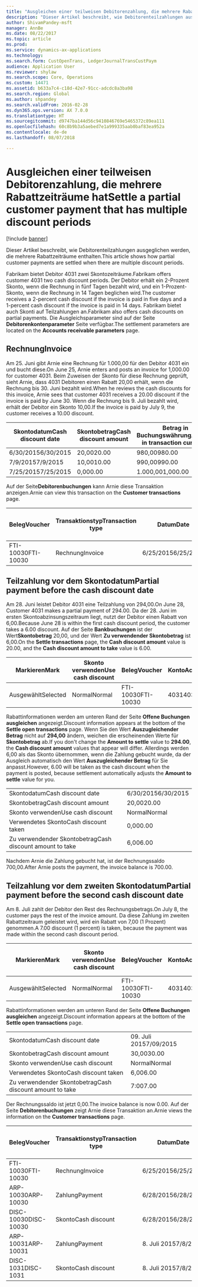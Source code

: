 ```yaml
---
title: "Ausgleichen einer teilweisen Debitorenzahlung, die mehrere Rabattzeiträume hat"
description: "Dieser Artikel beschreibt, wie Debitorenteilzahlungen ausgeglichen werden, die mehrere Rabattzeiträume enthalten."
author: ShivamPandey-msft
manager: AnnBe
ms.date: 08/22/2017
ms.topic: article
ms.prod: 
ms.service: dynamics-ax-applications
ms.technology: 
ms.search.form: CustOpenTrans, LedgerJournalTransCustPaym
audience: Application User
ms.reviewer: shylaw
ms.search.scope: Core, Operations
ms.custom: 14471
ms.assetid: b633a7c4-c18d-42e7-91cc-adcdc8a3ba98
ms.search.region: Global
ms.author: shpandey
ms.search.validFrom: 2016-02-28
ms.dyn365.ops.version: AX 7.0.0
ms.translationtype: HT
ms.sourcegitcommit: d9747ba144d56c9410846769e5465372c89ea111
ms.openlocfilehash: 60c8b9b3a5aebed7e1a999335aab0baf83ea952a
ms.contentlocale: de-de
ms.lasthandoff: 08/07/2018

---
```


# <a name="settle-a-partial-customer-payment-that-has-multiple-discount-periods"></a><span data-ttu-id="838c7-103">Ausgleichen einer teilweisen Debitorenzahlung, die mehrere Rabattzeiträume hat</span><span class="sxs-lookup"><span data-stu-id="838c7-103">Settle a partial customer payment that has multiple discount periods</span></span>

[!include [banner](../includes/banner.md)]

<span data-ttu-id="838c7-104">Dieser Artikel beschreibt, wie Debitorenteilzahlungen ausgeglichen werden, die mehrere Rabattzeiträume enthalten.</span><span class="sxs-lookup"><span data-stu-id="838c7-104">This article shows how partial customer payments are settled when there are multiple discount periods.</span></span>

<span data-ttu-id="838c7-105">Fabrikam bietet Debitor 4031 zwei Skontozeiträume.</span><span class="sxs-lookup"><span data-stu-id="838c7-105">Fabrikam offers customer 4031 two cash discount periods.</span></span> <span data-ttu-id="838c7-106">Der Debitor erhält ein 2-Prozent Skonto, wenn die Rechnung in fünf Tagen bezahlt wird, und ein 1-Prozent-Skonto, wenn die Rechnung in 14 Tagen beglichen wird.</span><span class="sxs-lookup"><span data-stu-id="838c7-106">The customer receives a 2-percent cash discount if the invoice is paid in five days and a 1-percent cash discount if the invoice is paid in 14 days.</span></span> <span data-ttu-id="838c7-107">Fabrikam bietet auch Skonti auf Teilzahlungen an.</span><span class="sxs-lookup"><span data-stu-id="838c7-107">Fabrikam also offers cash discounts on partial payments.</span></span> <span data-ttu-id="838c7-108">Die Ausgleichsparameter sind auf der Seite **Debitorenkontenparameter** Seite verfügbar.</span><span class="sxs-lookup"><span data-stu-id="838c7-108">The settlement parameters are located on the **Accounts receivable parameters** page.</span></span>

## <a name="invoice"></a><span data-ttu-id="838c7-109">Rechnung</span><span class="sxs-lookup"><span data-stu-id="838c7-109">Invoice</span></span>
<span data-ttu-id="838c7-110">Am 25. Juni gibt Arnie eine Rechnung für 1.000,00 für den Debitor 4031 ein und bucht diese.</span><span class="sxs-lookup"><span data-stu-id="838c7-110">On June 25, Arnie enters and posts an invoice for 1,000.00 for customer 4031.</span></span> <span data-ttu-id="838c7-111">Beim Zuweisen der Skonto für diese Rechnung geprüft, sieht Arnie, dass 4031 Debitoren einen Rabatt 20,00 erhält, wenn die Rechnung bis 30. Juni bezahlt wird.</span><span class="sxs-lookup"><span data-stu-id="838c7-111">When he reviews the cash discounts for this invoice, Arnie sees that customer 4031 receives a 20.00 discount if the invoice is paid by June 30.</span></span> <span data-ttu-id="838c7-112">Wenn die Rechnung bis 9. Juli bezahlt wird, erhält der Debitor ein Skonto 10,00.</span><span class="sxs-lookup"><span data-stu-id="838c7-112">If the invoice is paid by July 9, the customer receives a 10.00 discount.</span></span>

| <span data-ttu-id="838c7-113">Skontodatum</span><span class="sxs-lookup"><span data-stu-id="838c7-113">Cash discount date</span></span> | <span data-ttu-id="838c7-114">Skontobetrag</span><span class="sxs-lookup"><span data-stu-id="838c7-114">Cash discount amount</span></span> | <span data-ttu-id="838c7-115">Betrag in Buchungswährung</span><span class="sxs-lookup"><span data-stu-id="838c7-115">Amount in transaction currency</span></span> |
|--------------------|----------------------|--------------------------------|
| <span data-ttu-id="838c7-116">6/30/2015</span><span class="sxs-lookup"><span data-stu-id="838c7-116">6/30/2015</span></span>          | <span data-ttu-id="838c7-117">20,00</span><span class="sxs-lookup"><span data-stu-id="838c7-117">20.00</span></span>                | <span data-ttu-id="838c7-118">980,00</span><span class="sxs-lookup"><span data-stu-id="838c7-118">980.00</span></span>                         |
| <span data-ttu-id="838c7-119">7/9/2015</span><span class="sxs-lookup"><span data-stu-id="838c7-119">7/9/2015</span></span>           | <span data-ttu-id="838c7-120">10,00</span><span class="sxs-lookup"><span data-stu-id="838c7-120">10.00</span></span>                | <span data-ttu-id="838c7-121">990,00</span><span class="sxs-lookup"><span data-stu-id="838c7-121">990.00</span></span>                         |
| <span data-ttu-id="838c7-122">7/25/2015</span><span class="sxs-lookup"><span data-stu-id="838c7-122">7/25/2015</span></span>          | <span data-ttu-id="838c7-123">0,00</span><span class="sxs-lookup"><span data-stu-id="838c7-123">0.00</span></span>                 | <span data-ttu-id="838c7-124">1.000,00</span><span class="sxs-lookup"><span data-stu-id="838c7-124">1,000.00</span></span>                       |

<span data-ttu-id="838c7-125">Auf der Seite**Debitorenbuchungen** kann Arnie diese Transaktion anzeigen.</span><span class="sxs-lookup"><span data-stu-id="838c7-125">Arnie can view this transaction on the **Customer transactions** page.</span></span>

| <span data-ttu-id="838c7-126">Beleg</span><span class="sxs-lookup"><span data-stu-id="838c7-126">Voucher</span></span>   | <span data-ttu-id="838c7-127">Transaktionstyp</span><span class="sxs-lookup"><span data-stu-id="838c7-127">Transaction type</span></span> | <span data-ttu-id="838c7-128">Datum</span><span class="sxs-lookup"><span data-stu-id="838c7-128">Date</span></span>      | <span data-ttu-id="838c7-129">Rechnung</span><span class="sxs-lookup"><span data-stu-id="838c7-129">Invoice</span></span> | <span data-ttu-id="838c7-130">Geschuldeter Betrag in Buchungswährung</span><span class="sxs-lookup"><span data-stu-id="838c7-130">Amount in transaction currency debit</span></span> | <span data-ttu-id="838c7-131">Gutschriftsbetrag in Buchungswährung</span><span class="sxs-lookup"><span data-stu-id="838c7-131">Amount in transaction currency credit</span></span> | <span data-ttu-id="838c7-132">Gesamtbetrag</span><span class="sxs-lookup"><span data-stu-id="838c7-132">Balance</span></span>  | <span data-ttu-id="838c7-133">Währung</span><span class="sxs-lookup"><span data-stu-id="838c7-133">Currency</span></span> |
|-----------|------------------|-----------|---------|--------------------------------------|---------------------------------------|----------|----------|
| <span data-ttu-id="838c7-134">FTI-10030</span><span class="sxs-lookup"><span data-stu-id="838c7-134">FTI-10030</span></span> | <span data-ttu-id="838c7-135">Rechnung</span><span class="sxs-lookup"><span data-stu-id="838c7-135">Invoice</span></span>          | <span data-ttu-id="838c7-136">6/25/2015</span><span class="sxs-lookup"><span data-stu-id="838c7-136">6/25/2015</span></span> | <span data-ttu-id="838c7-137">10030</span><span class="sxs-lookup"><span data-stu-id="838c7-137">10030</span></span>   | <span data-ttu-id="838c7-138">1.000,00</span><span class="sxs-lookup"><span data-stu-id="838c7-138">1,000.00</span></span>                             |                                       | <span data-ttu-id="838c7-139">1.000,00</span><span class="sxs-lookup"><span data-stu-id="838c7-139">1,000.00</span></span> | <span data-ttu-id="838c7-140">USD</span><span class="sxs-lookup"><span data-stu-id="838c7-140">USD</span></span>      |

## <a name="partial-payment-before-the-cash-discount-date"></a><span data-ttu-id="838c7-141">Teilzahlung vor dem Skontodatum</span><span class="sxs-lookup"><span data-stu-id="838c7-141">Partial payment before the cash discount date</span></span>
<span data-ttu-id="838c7-142">Am 28. Juni leistet Debitor 4031 eine Teilzahlung von 294,00.</span><span class="sxs-lookup"><span data-stu-id="838c7-142">On June 28, Customer 4031 makes a partial payment of 294.00.</span></span> <span data-ttu-id="838c7-143">Da der 28. Juni im ersten Skontoabzinsungszeitraum liegt, nutzt der Debitor einen Rabatt von 6,00.</span><span class="sxs-lookup"><span data-stu-id="838c7-143">Because June 28 is within the first cash discount period, the customer takes a 6.00 discount.</span></span> <span data-ttu-id="838c7-144">Auf der Seite **Bankbuchungen** ist der Wert**Skontobetrag** 20,00, und der Wert **Zu verwendender Skontobetrag** ist 6,00.</span><span class="sxs-lookup"><span data-stu-id="838c7-144">On the **Settle transactions** page, the **Cash discount amount** value is 20.00, and the **Cash discount amount to take** value is 6.00.</span></span>

| <span data-ttu-id="838c7-145">Markieren</span><span class="sxs-lookup"><span data-stu-id="838c7-145">Mark</span></span>     | <span data-ttu-id="838c7-146">Skonto verwenden</span><span class="sxs-lookup"><span data-stu-id="838c7-146">Use cash discount</span></span> | <span data-ttu-id="838c7-147">Beleg</span><span class="sxs-lookup"><span data-stu-id="838c7-147">Voucher</span></span>   | <span data-ttu-id="838c7-148">Konto</span><span class="sxs-lookup"><span data-stu-id="838c7-148">Account</span></span> | <span data-ttu-id="838c7-149">Datum</span><span class="sxs-lookup"><span data-stu-id="838c7-149">Date</span></span>      | <span data-ttu-id="838c7-150">Fälligkeitsdatum</span><span class="sxs-lookup"><span data-stu-id="838c7-150">Due date</span></span>  | <span data-ttu-id="838c7-151">Rechnung</span><span class="sxs-lookup"><span data-stu-id="838c7-151">Invoice</span></span> | <span data-ttu-id="838c7-152">Betrag in Buchungswährung</span><span class="sxs-lookup"><span data-stu-id="838c7-152">Amount in transaction currency</span></span> | <span data-ttu-id="838c7-153">Währung</span><span class="sxs-lookup"><span data-stu-id="838c7-153">Currency</span></span> | <span data-ttu-id="838c7-154">Auszugleichender Betrag</span><span class="sxs-lookup"><span data-stu-id="838c7-154">Amount to settle</span></span> |
|----------|-------------------|-----------|---------|-----------|-----------|---------|--------------------------------|----------|------------------|
| <span data-ttu-id="838c7-155">Ausgewählt</span><span class="sxs-lookup"><span data-stu-id="838c7-155">Selected</span></span> | <span data-ttu-id="838c7-156">Normal</span><span class="sxs-lookup"><span data-stu-id="838c7-156">Normal</span></span>            | <span data-ttu-id="838c7-157">FTI-10030</span><span class="sxs-lookup"><span data-stu-id="838c7-157">FTI-10030</span></span> | <span data-ttu-id="838c7-158">4031</span><span class="sxs-lookup"><span data-stu-id="838c7-158">4031</span></span>    | <span data-ttu-id="838c7-159">6/25/2015</span><span class="sxs-lookup"><span data-stu-id="838c7-159">6/25/2015</span></span> | <span data-ttu-id="838c7-160">7/25/2015</span><span class="sxs-lookup"><span data-stu-id="838c7-160">7/25/2015</span></span> | <span data-ttu-id="838c7-161">10030</span><span class="sxs-lookup"><span data-stu-id="838c7-161">10030</span></span>   | <span data-ttu-id="838c7-162">1.000,00</span><span class="sxs-lookup"><span data-stu-id="838c7-162">1,000.00</span></span>                       | <span data-ttu-id="838c7-163">USD</span><span class="sxs-lookup"><span data-stu-id="838c7-163">USD</span></span>      | <span data-ttu-id="838c7-164">294,00</span><span class="sxs-lookup"><span data-stu-id="838c7-164">294.00</span></span>           |

<span data-ttu-id="838c7-165">Rabattinformationen werden am unteren Rand der Seite **Offene Buchungen ausgleichen** angezeigt.</span><span class="sxs-lookup"><span data-stu-id="838c7-165">Discount information appears at the bottom of the **Settle open transactions** page.</span></span> <span data-ttu-id="838c7-166">Wenn Sie den Wert **Auszugleichender Betrag** nicht auf **294,00** ändern, weichen die erscheinenden Werte für **Skontobetrag** ab.</span><span class="sxs-lookup"><span data-stu-id="838c7-166">If you don't change the **Amount to settle** value to **294.00**, the **Cash discount amount** values that appear will differ.</span></span> <span data-ttu-id="838c7-167">Allerdings werden 6,00 als das Skonto übernommen, wenn die Zahlung gebucht wurde, da der Ausgleich automatisch den Wert **Auszugleichender Betrag** für Sie anpasst.</span><span class="sxs-lookup"><span data-stu-id="838c7-167">However, 6.00 will be taken as the cash discount when the payment is posted, because settlement automatically adjusts the **Amount to settle** value for you.</span></span>

|                              |           |
|------------------------------|-----------|
| <span data-ttu-id="838c7-168">Skontodatum</span><span class="sxs-lookup"><span data-stu-id="838c7-168">Cash discount date</span></span>           | <span data-ttu-id="838c7-169">6/30/2015</span><span class="sxs-lookup"><span data-stu-id="838c7-169">6/30/2015</span></span> |
| <span data-ttu-id="838c7-170">Skontobetrag</span><span class="sxs-lookup"><span data-stu-id="838c7-170">Cash discount amount</span></span>         | <span data-ttu-id="838c7-171">20,00</span><span class="sxs-lookup"><span data-stu-id="838c7-171">20.00</span></span>     |
| <span data-ttu-id="838c7-172">Skonto verwenden</span><span class="sxs-lookup"><span data-stu-id="838c7-172">Use cash discount</span></span>            | <span data-ttu-id="838c7-173">Normal</span><span class="sxs-lookup"><span data-stu-id="838c7-173">Normal</span></span>    |
| <span data-ttu-id="838c7-174">Verwendetes Skonto</span><span class="sxs-lookup"><span data-stu-id="838c7-174">Cash discount taken</span></span>          | <span data-ttu-id="838c7-175">0,00</span><span class="sxs-lookup"><span data-stu-id="838c7-175">0.00</span></span>      |
| <span data-ttu-id="838c7-176">Zu verwendender Skontobetrag</span><span class="sxs-lookup"><span data-stu-id="838c7-176">Cash discount amount to take</span></span> | <span data-ttu-id="838c7-177">6,00</span><span class="sxs-lookup"><span data-stu-id="838c7-177">6.00</span></span>      |

<span data-ttu-id="838c7-178">Nachdem Arnie die Zahlung gebucht hat, ist der Rechnungssaldo 700,00.</span><span class="sxs-lookup"><span data-stu-id="838c7-178">After Arnie posts the payment, the invoice balance is 700.00.</span></span>

## <a name="partial-payment-before-the-second-cash-discount-date"></a><span data-ttu-id="838c7-179">Teilzahlung vor dem zweiten Skontodatum</span><span class="sxs-lookup"><span data-stu-id="838c7-179">Partial payment before the second cash discount date</span></span>
<span data-ttu-id="838c7-180">Am 8. Juli zahlt der Debitor den Rest des Rechnungsbetrags.</span><span class="sxs-lookup"><span data-stu-id="838c7-180">On July 8, the customer pays the rest of the invoice amount.</span></span> <span data-ttu-id="838c7-181">Da diese Zahlung im zweiten Rabattzeitraum geleistet wird, wird ein Rabatt von 7,00 (1 Prozent) genommen.</span><span class="sxs-lookup"><span data-stu-id="838c7-181">A 7.00 discount (1 percent) is taken, because the payment was made within the second cash discount period.</span></span>

| <span data-ttu-id="838c7-182">Markieren</span><span class="sxs-lookup"><span data-stu-id="838c7-182">Mark</span></span>     | <span data-ttu-id="838c7-183">Skonto verwenden</span><span class="sxs-lookup"><span data-stu-id="838c7-183">Use cash discount</span></span> | <span data-ttu-id="838c7-184">Beleg</span><span class="sxs-lookup"><span data-stu-id="838c7-184">Voucher</span></span>   | <span data-ttu-id="838c7-185">Konto</span><span class="sxs-lookup"><span data-stu-id="838c7-185">Account</span></span> | <span data-ttu-id="838c7-186">Datum</span><span class="sxs-lookup"><span data-stu-id="838c7-186">Date</span></span>      | <span data-ttu-id="838c7-187">Fälligkeitsdatum</span><span class="sxs-lookup"><span data-stu-id="838c7-187">Due date</span></span>  | <span data-ttu-id="838c7-188">Rechnung</span><span class="sxs-lookup"><span data-stu-id="838c7-188">Invoice</span></span> | <span data-ttu-id="838c7-189">Geschuldeter Betrag in Buchungswährung</span><span class="sxs-lookup"><span data-stu-id="838c7-189">Amount in transaction currency debit</span></span> | <span data-ttu-id="838c7-190">Gutschriftsbetrag in Buchungswährung</span><span class="sxs-lookup"><span data-stu-id="838c7-190">Amount in transaction currency credit</span></span> | <span data-ttu-id="838c7-191">Währung</span><span class="sxs-lookup"><span data-stu-id="838c7-191">Currency</span></span> | <span data-ttu-id="838c7-192">Auszugleichender Betrag</span><span class="sxs-lookup"><span data-stu-id="838c7-192">Amount to settle</span></span> |
|----------|-------------------|-----------|---------|-----------|-----------|---------|--------------------------------------|---------------------------------------|----------|------------------|
| <span data-ttu-id="838c7-193">Ausgewählt</span><span class="sxs-lookup"><span data-stu-id="838c7-193">Selected</span></span> | <span data-ttu-id="838c7-194">Normal</span><span class="sxs-lookup"><span data-stu-id="838c7-194">Normal</span></span>            | <span data-ttu-id="838c7-195">FTI-10030</span><span class="sxs-lookup"><span data-stu-id="838c7-195">FTI-10030</span></span> | <span data-ttu-id="838c7-196">4031</span><span class="sxs-lookup"><span data-stu-id="838c7-196">4031</span></span>    | <span data-ttu-id="838c7-197">6/25/2015</span><span class="sxs-lookup"><span data-stu-id="838c7-197">6/25/2015</span></span> | <span data-ttu-id="838c7-198">7/25/2015</span><span class="sxs-lookup"><span data-stu-id="838c7-198">7/25/2015</span></span> | <span data-ttu-id="838c7-199">10030</span><span class="sxs-lookup"><span data-stu-id="838c7-199">10030</span></span>   | <span data-ttu-id="838c7-200">700,00</span><span class="sxs-lookup"><span data-stu-id="838c7-200">700.00</span></span>                               |                                       | <span data-ttu-id="838c7-201">USD</span><span class="sxs-lookup"><span data-stu-id="838c7-201">USD</span></span>      | <span data-ttu-id="838c7-202">693,00</span><span class="sxs-lookup"><span data-stu-id="838c7-202">693.00</span></span>           |

<span data-ttu-id="838c7-203">Rabattinformationen werden am unteren Rand der Seite **Offene Buchungen ausgleichen** angezeigt.</span><span class="sxs-lookup"><span data-stu-id="838c7-203">Discount information appears at the bottom of the **Settle open transactions** page.</span></span>

|                              |           |
|------------------------------|-----------|
| <span data-ttu-id="838c7-204">Skontodatum</span><span class="sxs-lookup"><span data-stu-id="838c7-204">Cash discount date</span></span>           | <span data-ttu-id="838c7-205">09. Juli 2015</span><span class="sxs-lookup"><span data-stu-id="838c7-205">7/09/2015</span></span> |
| <span data-ttu-id="838c7-206">Skontobetrag</span><span class="sxs-lookup"><span data-stu-id="838c7-206">Cash discount amount</span></span>         | <span data-ttu-id="838c7-207">30,00</span><span class="sxs-lookup"><span data-stu-id="838c7-207">30.00</span></span>     |
| <span data-ttu-id="838c7-208">Skonto verwenden</span><span class="sxs-lookup"><span data-stu-id="838c7-208">Use cash discount</span></span>            | <span data-ttu-id="838c7-209">Normal</span><span class="sxs-lookup"><span data-stu-id="838c7-209">Normal</span></span>    |
| <span data-ttu-id="838c7-210">Verwendetes Skonto</span><span class="sxs-lookup"><span data-stu-id="838c7-210">Cash discount taken</span></span>          | <span data-ttu-id="838c7-211">6,00</span><span class="sxs-lookup"><span data-stu-id="838c7-211">6.00</span></span>      |
| <span data-ttu-id="838c7-212">Zu verwendender Skontobetrag</span><span class="sxs-lookup"><span data-stu-id="838c7-212">Cash discount amount to take</span></span> | <span data-ttu-id="838c7-213">7:00</span><span class="sxs-lookup"><span data-stu-id="838c7-213">7.00</span></span>      |

<span data-ttu-id="838c7-214">Der Rechnungssaldo ist jetzt 0,00.</span><span class="sxs-lookup"><span data-stu-id="838c7-214">The invoice balance is now 0.00.</span></span> <span data-ttu-id="838c7-215">Auf der Seite **Debitorenbuchungen** zeigt Arnie diese Transaktion an.</span><span class="sxs-lookup"><span data-stu-id="838c7-215">Arnie views the information on the **Customer transactions** page.</span></span>

| <span data-ttu-id="838c7-216">Beleg</span><span class="sxs-lookup"><span data-stu-id="838c7-216">Voucher</span></span>    | <span data-ttu-id="838c7-217">Transaktionstyp</span><span class="sxs-lookup"><span data-stu-id="838c7-217">Transaction type</span></span> | <span data-ttu-id="838c7-218">Datum</span><span class="sxs-lookup"><span data-stu-id="838c7-218">Date</span></span>      | <span data-ttu-id="838c7-219">Rechnung</span><span class="sxs-lookup"><span data-stu-id="838c7-219">Invoice</span></span> | <span data-ttu-id="838c7-220">Geschuldeter Betrag in Buchungswährung</span><span class="sxs-lookup"><span data-stu-id="838c7-220">Amount in transaction currency debit</span></span> | <span data-ttu-id="838c7-221">Gutschriftsbetrag in Buchungswährung</span><span class="sxs-lookup"><span data-stu-id="838c7-221">Amount in transaction currency credit</span></span> | <span data-ttu-id="838c7-222">Gesamtbetrag</span><span class="sxs-lookup"><span data-stu-id="838c7-222">Balance</span></span> | <span data-ttu-id="838c7-223">Währung</span><span class="sxs-lookup"><span data-stu-id="838c7-223">Currency</span></span> |
|------------|------------------|-----------|---------|--------------------------------------|---------------------------------------|---------|----------|
| <span data-ttu-id="838c7-224">FTI-10030</span><span class="sxs-lookup"><span data-stu-id="838c7-224">FTI-10030</span></span>  | <span data-ttu-id="838c7-225">Rechnung</span><span class="sxs-lookup"><span data-stu-id="838c7-225">Invoice</span></span>          | <span data-ttu-id="838c7-226">6/25/2015</span><span class="sxs-lookup"><span data-stu-id="838c7-226">6/25/2015</span></span> | <span data-ttu-id="838c7-227">10030</span><span class="sxs-lookup"><span data-stu-id="838c7-227">10030</span></span>   | <span data-ttu-id="838c7-228">1.000,00</span><span class="sxs-lookup"><span data-stu-id="838c7-228">1,000.00</span></span>                             |                                       | <span data-ttu-id="838c7-229">0,00</span><span class="sxs-lookup"><span data-stu-id="838c7-229">0.00</span></span>    | <span data-ttu-id="838c7-230">USD</span><span class="sxs-lookup"><span data-stu-id="838c7-230">USD</span></span>      |
| <span data-ttu-id="838c7-231">ARP-10030</span><span class="sxs-lookup"><span data-stu-id="838c7-231">ARP-10030</span></span>  |  <span data-ttu-id="838c7-232">Zahlung</span><span class="sxs-lookup"><span data-stu-id="838c7-232">Payment</span></span>         | <span data-ttu-id="838c7-233">6/28/2015</span><span class="sxs-lookup"><span data-stu-id="838c7-233">6/28/2015</span></span> |         |                                      | <span data-ttu-id="838c7-234">294,00</span><span class="sxs-lookup"><span data-stu-id="838c7-234">294.00</span></span>                                | <span data-ttu-id="838c7-235">0,00</span><span class="sxs-lookup"><span data-stu-id="838c7-235">0.00</span></span>    | <span data-ttu-id="838c7-236">USD</span><span class="sxs-lookup"><span data-stu-id="838c7-236">USD</span></span>      |
| <span data-ttu-id="838c7-237">DISC-10030</span><span class="sxs-lookup"><span data-stu-id="838c7-237">DISC-10030</span></span> |  <span data-ttu-id="838c7-238">Skonto</span><span class="sxs-lookup"><span data-stu-id="838c7-238">Cash discount</span></span>   | <span data-ttu-id="838c7-239">6/28/2015</span><span class="sxs-lookup"><span data-stu-id="838c7-239">6/28/2015</span></span> |         |                                      | <span data-ttu-id="838c7-240">6,00</span><span class="sxs-lookup"><span data-stu-id="838c7-240">6.00</span></span>                                  | <span data-ttu-id="838c7-241">0,00</span><span class="sxs-lookup"><span data-stu-id="838c7-241">0.00</span></span>    | <span data-ttu-id="838c7-242">USD</span><span class="sxs-lookup"><span data-stu-id="838c7-242">USD</span></span>      |
| <span data-ttu-id="838c7-243">ARP-10031</span><span class="sxs-lookup"><span data-stu-id="838c7-243">ARP-10031</span></span>  |  <span data-ttu-id="838c7-244">Zahlung</span><span class="sxs-lookup"><span data-stu-id="838c7-244">Payment</span></span>         | <span data-ttu-id="838c7-245">8. Juli 2015</span><span class="sxs-lookup"><span data-stu-id="838c7-245">7/8/2015</span></span>  |         |                                      | <span data-ttu-id="838c7-246">693,00</span><span class="sxs-lookup"><span data-stu-id="838c7-246">693.00</span></span>                                | <span data-ttu-id="838c7-247">0,00</span><span class="sxs-lookup"><span data-stu-id="838c7-247">0.00</span></span>    | <span data-ttu-id="838c7-248">USD</span><span class="sxs-lookup"><span data-stu-id="838c7-248">USD</span></span>      |
| <span data-ttu-id="838c7-249">DISC-1031</span><span class="sxs-lookup"><span data-stu-id="838c7-249">DISC-1031</span></span>  |  <span data-ttu-id="838c7-250">Skonto</span><span class="sxs-lookup"><span data-stu-id="838c7-250">Cash discount</span></span>   | <span data-ttu-id="838c7-251">8. Juli 2015</span><span class="sxs-lookup"><span data-stu-id="838c7-251">7/8/2015</span></span>  |         |                                      | <span data-ttu-id="838c7-252">7:00</span><span class="sxs-lookup"><span data-stu-id="838c7-252">7.00</span></span>                                  | <span data-ttu-id="838c7-253">0,00</span><span class="sxs-lookup"><span data-stu-id="838c7-253">0.00</span></span>    | <span data-ttu-id="838c7-254">USD</span><span class="sxs-lookup"><span data-stu-id="838c7-254">USD</span></span>      |






